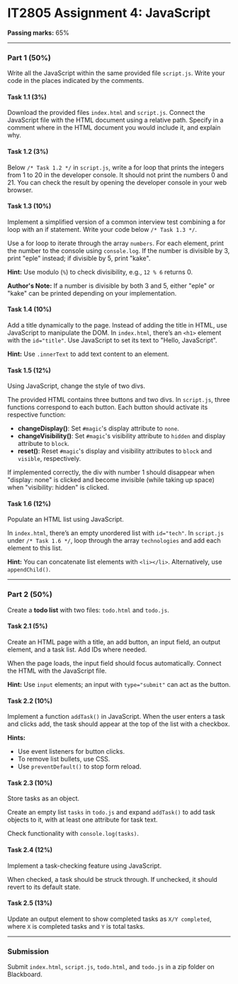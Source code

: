 # IT2805 Assignment 4: JavaScript

**Passing marks:** 65%

---

### Part 1 (50%)

Write all the JavaScript within the same provided file `script.js`. Write your code in the places indicated by the comments.

#### Task 1.1 (3%)
Download the provided files `index.html` and `script.js`. Connect the JavaScript file with the HTML document using a relative path. Specify in a comment where in the HTML document you would include it, and explain why.

#### Task 1.2 (3%)
Below `/* Task 1.2 */` in `script.js`, write a for loop that prints the integers from 1 to 20 in the developer console. It should not print the numbers 0 and 21. You can check the result by opening the developer console in your web browser.

#### Task 1.3 (10%)
Implement a simplified version of a common interview test combining a for loop with an if statement. Write your code below `/* Task 1.3 */`.

Use a for loop to iterate through the array `numbers`. For each element, print the number to the console using `console.log`. If the number is divisible by 3, print "eple" instead; if divisible by 5, print "kake".

**Hint:** Use modulo (`%`) to check divisibility, e.g., `12 % 6` returns 0.

**Author's Note:** If a number is divisible by both 3 and 5, either "eple" or "kake" can be printed depending on your implementation.

#### Task 1.4 (10%)
Add a title dynamically to the page. Instead of adding the title in HTML, use JavaScript to manipulate the DOM. In `index.html`, there’s an `<h1>` element with the `id="title"`. Use JavaScript to set its text to "Hello, JavaScript".

**Hint:** Use `.innerText` to add text content to an element.

#### Task 1.5 (12%)
Using JavaScript, change the style of two divs.

The provided HTML contains three buttons and two divs. In `script.js`, three functions correspond to each button. Each button should activate its respective function:

- **changeDisplay()**: Set `#magic`'s display attribute to `none`.
- **changeVisibility()**: Set `#magic`'s visibility attribute to `hidden` and display attribute to `block`.
- **reset()**: Reset `#magic`'s display and visibility attributes to `block` and `visible`, respectively.

If implemented correctly, the div with number 1 should disappear when "display: none" is clicked and become invisible (while taking up space) when "visibility: hidden" is clicked.

#### Task 1.6 (12%)
Populate an HTML list using JavaScript.

In `index.html`, there’s an empty unordered list with `id="tech"`. In `script.js` under `/* Task 1.6 */`, loop through the array `technologies` and add each element to this list.

**Hint:** You can concatenate list elements with `<li></li>`. Alternatively, use `appendChild()`.

---

### Part 2 (50%)

Create a **todo list** with two files: `todo.html` and `todo.js`.

#### Task 2.1 (5%)
Create an HTML page with a title, an add button, an input field, an output element, and a task list. Add IDs where needed.

When the page loads, the input field should focus automatically. Connect the HTML with the JavaScript file.

**Hint:** Use `input` elements; an input with `type="submit"` can act as the button.

#### Task 2.2 (10%)
Implement a function `addTask()` in JavaScript. When the user enters a task and clicks add, the task should appear at the top of the list with a checkbox.

**Hints:**
- Use event listeners for button clicks.
- To remove list bullets, use CSS.
- Use `preventDefault()` to stop form reload.

#### Task 2.3 (10%)
Store tasks as an object.

Create an empty list `tasks` in `todo.js` and expand `addTask()` to add task objects to it, with at least one attribute for task text.

Check functionality with `console.log(tasks)`.

#### Task 2.4 (12%)
Implement a task-checking feature using JavaScript.

When checked, a task should be struck through. If unchecked, it should revert to its default state.

#### Task 2.5 (13%)
Update an output element to show completed tasks as `X/Y completed`, where `X` is completed tasks and `Y` is total tasks.

---

### Submission

Submit `index.html`, `script.js`, `todo.html`, and `todo.js` in a zip folder on Blackboard.